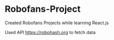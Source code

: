 # Robofans-Project
Created Robofans Projects while learning React.js

Used API <a href="https://robohash.org">https://robohash.org</a> to fetch data
